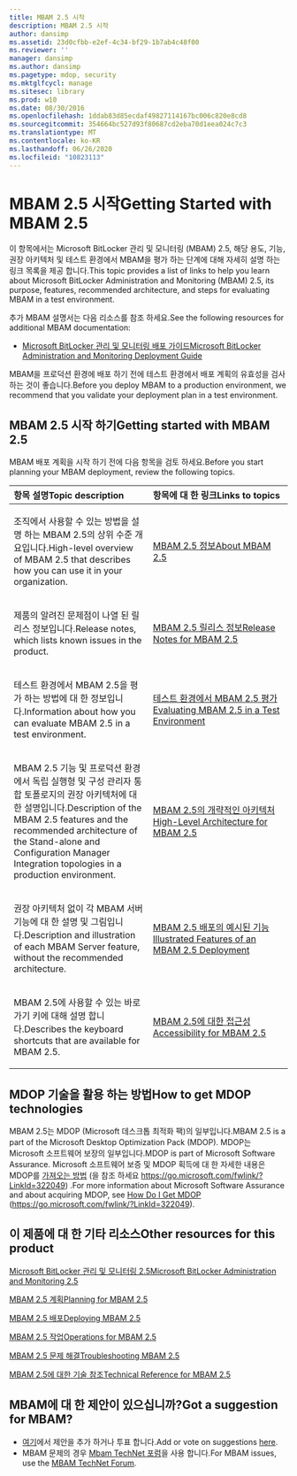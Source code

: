 ```yaml
---
title: MBAM 2.5 시작
description: MBAM 2.5 시작
author: dansimp
ms.assetid: 23d0cfbb-e2ef-4c34-bf29-1b7ab4c48f00
ms.reviewer: ''
manager: dansimp
ms.author: dansimp
ms.pagetype: mdop, security
ms.mktglfcycl: manage
ms.sitesec: library
ms.prod: w10
ms.date: 08/30/2016
ms.openlocfilehash: 1ddab83d85ecdaf49827114167bc006c820e8cd8
ms.sourcegitcommit: 354664bc527d93f80687cd2eba70d1eea024c7c3
ms.translationtype: MT
ms.contentlocale: ko-KR
ms.lasthandoff: 06/26/2020
ms.locfileid: "10823113"
---
```

# <span data-ttu-id="66313-103">MBAM 2.5 시작</span><span class="sxs-lookup"><span data-stu-id="66313-103">Getting Started with MBAM 2.5</span></span>


<span data-ttu-id="66313-104">이 항목에서는 Microsoft BitLocker 관리 및 모니터링 (MBAM) 2.5, 해당 용도, 기능, 권장 아키텍처 및 테스트 환경에서 MBAM을 평가 하는 단계에 대해 자세히 설명 하는 링크 목록을 제공 합니다.</span><span class="sxs-lookup"><span data-stu-id="66313-104">This topic provides a list of links to help you learn about Microsoft BitLocker Administration and Monitoring (MBAM) 2.5, its purpose, features, recommended architecture, and steps for evaluating MBAM in a test environment.</span></span>

<span data-ttu-id="66313-105">추가 MBAM 설명서는 다음 리소스를 참조 하세요.</span><span class="sxs-lookup"><span data-stu-id="66313-105">See the following resources for additional MBAM documentation:</span></span>

-   [<span data-ttu-id="66313-106">Microsoft BitLocker 관리 및 모니터링 배포 가이드</span><span class="sxs-lookup"><span data-stu-id="66313-106">Microsoft BitLocker Administration and Monitoring Deployment Guide</span></span>](https://go.microsoft.com/fwlink/?LinkId=396653)

<span data-ttu-id="66313-107">MBAM을 프로덕션 환경에 배포 하기 전에 테스트 환경에서 배포 계획의 유효성을 검사 하는 것이 좋습니다.</span><span class="sxs-lookup"><span data-stu-id="66313-107">Before you deploy MBAM to a production environment, we recommend that you validate your deployment plan in a test environment.</span></span>

## <span data-ttu-id="66313-108">MBAM 2.5 시작 하기</span><span class="sxs-lookup"><span data-stu-id="66313-108">Getting started with MBAM 2.5</span></span>


<span data-ttu-id="66313-109">MBAM 배포 계획을 시작 하기 전에 다음 항목을 검토 하세요.</span><span class="sxs-lookup"><span data-stu-id="66313-109">Before you start planning your MBAM deployment, review the following topics.</span></span>

<table>
<colgroup>
<col width="50%" />
<col width="50%" />
</colgroup>
<thead>
<tr class="header">
<th align="left"><span data-ttu-id="66313-110">항목 설명</span><span class="sxs-lookup"><span data-stu-id="66313-110">Topic description</span></span></th>
<th align="left"><span data-ttu-id="66313-111">항목에 대 한 링크</span><span class="sxs-lookup"><span data-stu-id="66313-111">Links to topics</span></span></th>
</tr>
</thead>
<tbody>
<tr class="odd">
<td align="left"><p><span data-ttu-id="66313-112">조직에서 사용할 수 있는 방법을 설명 하는 MBAM 2.5의 상위 수준 개요입니다.</span><span class="sxs-lookup"><span data-stu-id="66313-112">High-level overview of MBAM 2.5 that describes how you can use it in your organization.</span></span></p></td>
<td align="left"><p><a href="about-mbam-25.md" data-raw-source="[About MBAM 2.5](about-mbam-25.md)"><span data-ttu-id="66313-113">MBAM 2.5 정보</span><span class="sxs-lookup"><span data-stu-id="66313-113">About MBAM 2.5</span></span></a></p></td>
</tr>
<tr class="even">
<td align="left"><p><span data-ttu-id="66313-114">제품의 알려진 문제점이 나열 된 릴리스 정보입니다.</span><span class="sxs-lookup"><span data-stu-id="66313-114">Release notes, which lists known issues in the product.</span></span></p></td>
<td align="left"><p><a href="release-notes-for-mbam-25.md" data-raw-source="[Release Notes for MBAM 2.5](release-notes-for-mbam-25.md)"><span data-ttu-id="66313-115">MBAM 2.5 릴리스 정보</span><span class="sxs-lookup"><span data-stu-id="66313-115">Release Notes for MBAM 2.5</span></span></a></p></td>
</tr>
<tr class="odd">
<td align="left"><p><span data-ttu-id="66313-116">테스트 환경에서 MBAM 2.5을 평가 하는 방법에 대 한 정보입니다.</span><span class="sxs-lookup"><span data-stu-id="66313-116">Information about how you can evaluate MBAM 2.5 in a test environment.</span></span></p></td>
<td align="left"><p><a href="evaluating-mbam-25-in-a-test-environment.md" data-raw-source="[Evaluating MBAM 2.5 in a Test Environment](evaluating-mbam-25-in-a-test-environment.md)"><span data-ttu-id="66313-117">테스트 환경에서 MBAM 2.5 평가</span><span class="sxs-lookup"><span data-stu-id="66313-117">Evaluating MBAM 2.5 in a Test Environment</span></span></a></p></td>
</tr>
<tr class="even">
<td align="left"><p><span data-ttu-id="66313-118">MBAM 2.5 기능 및 프로덕션 환경에서 독립 실행형 및 구성 관리자 통합 토폴로지의 권장 아키텍처에 대 한 설명입니다.</span><span class="sxs-lookup"><span data-stu-id="66313-118">Description of the MBAM 2.5 features and the recommended architecture of the Stand-alone and Configuration Manager Integration topologies in a production environment.</span></span></p></td>
<td align="left"><p><a href="high-level-architecture-for-mbam-25.md" data-raw-source="[High-Level Architecture for MBAM 2.5](high-level-architecture-for-mbam-25.md)"><span data-ttu-id="66313-119">MBAM 2.5의 개략적인 아키텍처</span><span class="sxs-lookup"><span data-stu-id="66313-119">High-Level Architecture for MBAM 2.5</span></span></a></p></td>
</tr>
<tr class="odd">
<td align="left"><p><span data-ttu-id="66313-120">권장 아키텍처 없이 각 MBAM 서버 기능에 대 한 설명 및 그림입니다.</span><span class="sxs-lookup"><span data-stu-id="66313-120">Description and illustration of each MBAM Server feature, without the recommended architecture.</span></span></p></td>
<td align="left"><p><a href="illustrated-features-of-an-mbam-25-deployment.md" data-raw-source="[Illustrated Features of an MBAM 2.5 Deployment](illustrated-features-of-an-mbam-25-deployment.md)"><span data-ttu-id="66313-121">MBAM 2.5 배포의 예시된 기능</span><span class="sxs-lookup"><span data-stu-id="66313-121">Illustrated Features of an MBAM 2.5 Deployment</span></span></a></p></td>
</tr>
<tr class="even">
<td align="left"><p><span data-ttu-id="66313-122">MBAM 2.5에 사용할 수 있는 바로 가기 키에 대해 설명 합니다.</span><span class="sxs-lookup"><span data-stu-id="66313-122">Describes the keyboard shortcuts that are available for MBAM 2.5.</span></span></p></td>
<td align="left"><p><a href="accessibility-for-mbam-25.md" data-raw-source="[Accessibility for MBAM 2.5](accessibility-for-mbam-25.md)"><span data-ttu-id="66313-123">MBAM 2.5에 대한 접근성</span><span class="sxs-lookup"><span data-stu-id="66313-123">Accessibility for MBAM 2.5</span></span></a></p></td>
</tr>
</tbody>
</table>

 

## <span data-ttu-id="66313-124">MDOP 기술을 활용 하는 방법</span><span class="sxs-lookup"><span data-stu-id="66313-124">How to get MDOP technologies</span></span>


<span data-ttu-id="66313-125">MBAM 2.5는 MDOP (Microsoft 데스크톱 최적화 팩)의 일부입니다.</span><span class="sxs-lookup"><span data-stu-id="66313-125">MBAM 2.5 is a part of the Microsoft Desktop Optimization Pack (MDOP).</span></span> <span data-ttu-id="66313-126">MDOP는 Microsoft 소프트웨어 보장의 일부입니다.</span><span class="sxs-lookup"><span data-stu-id="66313-126">MDOP is part of Microsoft Software Assurance.</span></span> <span data-ttu-id="66313-127">Microsoft 소프트웨어 보증 및 MDOP 획득에 대 한 자세한 내용은 MDOP를 [가져오는 방법](https://go.microsoft.com/fwlink/?LinkId=322049) (을 참조 하세요 https://go.microsoft.com/fwlink/?LinkId=322049) .</span><span class="sxs-lookup"><span data-stu-id="66313-127">For more information about Microsoft Software Assurance and about acquiring MDOP, see [How Do I Get MDOP](https://go.microsoft.com/fwlink/?LinkId=322049) (https://go.microsoft.com/fwlink/?LinkId=322049).</span></span>

## <a href="" id="other-resources-for-this-product-"></a><span data-ttu-id="66313-128">이 제품에 대 한 기타 리소스</span><span class="sxs-lookup"><span data-stu-id="66313-128">Other resources for this product</span></span>


[<span data-ttu-id="66313-129">Microsoft BitLocker 관리 및 모니터링 2.5</span><span class="sxs-lookup"><span data-stu-id="66313-129">Microsoft BitLocker Administration and Monitoring 2.5</span></span>](index.md)

[<span data-ttu-id="66313-130">MBAM 2.5 계획</span><span class="sxs-lookup"><span data-stu-id="66313-130">Planning for MBAM 2.5</span></span>](planning-for-mbam-25.md)

[<span data-ttu-id="66313-131">MBAM 2.5 배포</span><span class="sxs-lookup"><span data-stu-id="66313-131">Deploying MBAM 2.5</span></span>](deploying-mbam-25.md)

[<span data-ttu-id="66313-132">MBAM 2.5 작업</span><span class="sxs-lookup"><span data-stu-id="66313-132">Operations for MBAM 2.5</span></span>](operations-for-mbam-25.md)

[<span data-ttu-id="66313-133">MBAM 2.5 문제 해결</span><span class="sxs-lookup"><span data-stu-id="66313-133">Troubleshooting MBAM 2.5</span></span>](troubleshooting-mbam-25.md)

[<span data-ttu-id="66313-134">MBAM 2.5에 대한 기술 참조</span><span class="sxs-lookup"><span data-stu-id="66313-134">Technical Reference for MBAM 2.5</span></span>](technical-reference-for-mbam-25.md)

## <span data-ttu-id="66313-135">MBAM에 대 한 제안이 있으십니까?</span><span class="sxs-lookup"><span data-stu-id="66313-135">Got a suggestion for MBAM?</span></span>
- <span data-ttu-id="66313-136">[여기](http://mbam.uservoice.com/forums/268571-microsoft-bitlocker-administration-and-monitoring)에서 제안을 추가 하거나 투표 합니다.</span><span class="sxs-lookup"><span data-stu-id="66313-136">Add or vote on suggestions [here](http://mbam.uservoice.com/forums/268571-microsoft-bitlocker-administration-and-monitoring).</span></span> 
- <span data-ttu-id="66313-137">MBAM 문제의 경우 [Mbam TechNet 포럼](https://social.technet.microsoft.com/Forums/home?forum=mdopmbam)을 사용 합니다.</span><span class="sxs-lookup"><span data-stu-id="66313-137">For MBAM issues, use the [MBAM TechNet Forum](https://social.technet.microsoft.com/Forums/home?forum=mdopmbam).</span></span>

 

 





